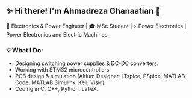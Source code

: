 ## ✨ Hi there! I'm Ahmadreza Ghanaatian 👋

<!--
**Ahmadreza98/Ahmadreza98** is a ✨ _special_ ✨ repository because its `README.md` (this file) appears on your GitHub profile.

Here are some ideas to get you started:

- 🔭 I’m currently working on ...
- 🌱 I’m currently learning ...
- 👯 I’m looking to collaborate on ...
- 🤔 I’m looking for help with ...
- 💬 Ask me about ...
- 📫 How to reach me: ...
- 😄 Pronouns: ...
- ⚡ Fun fact: ...
-->
🔧 Electronics & Power Engineer | 🎓 MSc Student | ⚡ Power Electronics | Power Electronics and Electric Machines
### 💡 What I Do:
- Designing switching power supplies & DC-DC converters.
- Working with STM32 microcontrollers.
- PCB design & simulation (Altium Designer, LTspice, PSpice, MATLAB Code, MATLAB Simulink, Keil, Visio).
- Coding in C, C++, Python, LaTeX.

